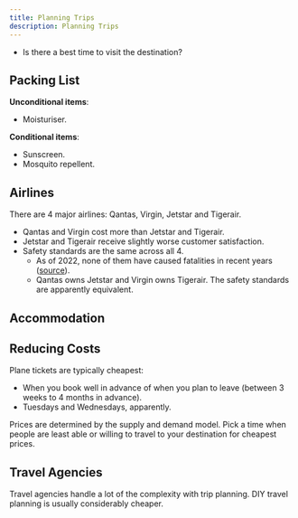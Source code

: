 ```yaml
---
title: Planning Trips
description: Planning Trips
---
```


- Is there a best time to visit the destination?

## Packing List
**Unconditional items**:
- Moisturiser.

**Conditional items**:
- Sunscreen.
- Mosquito repellent.

## Airlines
There are 4 major airlines: Qantas, Virgin, Jetstar and Tigerair. 
- Qantas and Virgin cost more than Jetstar and Tigerair.
- Jetstar and Tigerair receive slightly worse customer satisfaction.
- Safety standards are the same across all 4.
    - As of 2022, none of them have caused fatalities in recent years ([source](https://www.choice.com.au/travel/on-holidays/airlines/articles/australian-domestic-airlines-compared)).
    - Qantas owns Jetstar and Virgin owns Tigerair. The safety standards are apparently equivalent.
## Accommodation

## Reducing Costs
Plane tickets are typically cheapest:
- When you book well in advance of when you plan to leave (between 3 weeks to 4 months in advance).
- Tuesdays and Wednesdays, apparently.

Prices are determined by the supply and demand model. Pick a time when people are least able or willing to travel to your destination for cheapest prices.

## Travel Agencies
Travel agencies handle a lot of the complexity with trip planning. DIY travel planning is usually considerably cheaper.

